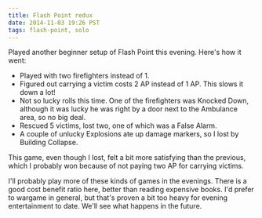 ```yaml
---
title: Flash Point redux
date: 2014-11-03 19:26 PST
tags: flash-point, solo
---
```


Played another beginner setup of Flash Point this evening. Here's how it
went:

* Played with two firefighters instead of 1.
* Figured out carrying a victim costs 2 AP instead of 1 AP. This slows
it down a lot!
* Not so lucky rolls this time. One of the firefighters was Knocked
Down, although it was lucky he was right by a door next to the Ambulance
area, so no big deal.
* Rescued 5 victims, lost two, one of which was a False Alarm.
* A couple of unlucky Explosions ate up damage markers, so I lost by
Building Collapse.

This game, even though I lost, felt a bit more satisfying than the
previous, which I probably won because of not paying two AP for carrying
victims.

I'll probably play more of these kinds of games in the evenings. There
is a good cost benefit ratio here, better than reading expensive books.
I'd prefer to wargame in general, but that's proven a bit too heavy for
evening entertainment to date. We'll see what happens in the future.
